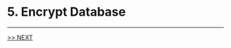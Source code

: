 # 5. Encrypt Database

---

[>> NEXT](https://github.com/xlegend1024/az-secu-wrkshp/tree/master/5.CreateSQLVM/Readme.md)
